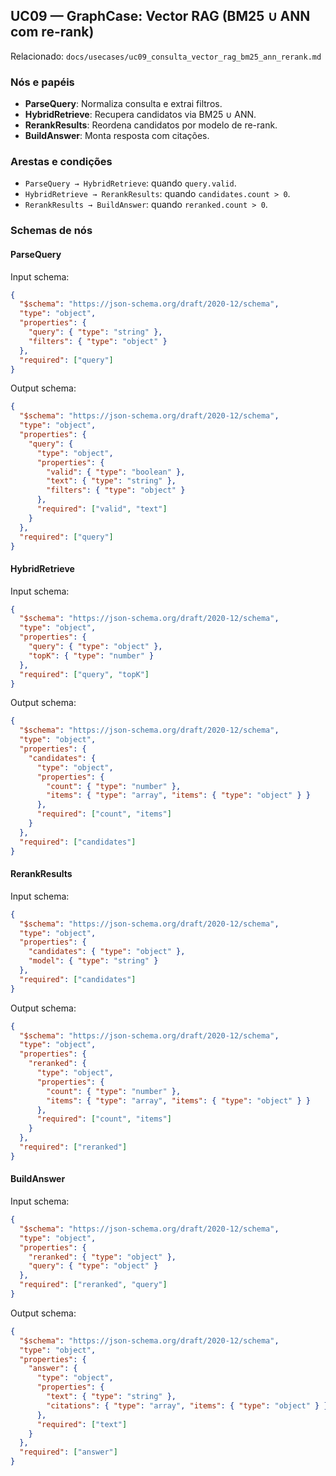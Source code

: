 ## UC09 — GraphCase: Vector RAG (BM25 ∪ ANN com re-rank)

Relacionado: `docs/usecases/uc09_consulta_vector_rag_bm25_ann_rerank.md`

### Nós e papéis
- **ParseQuery**: Normaliza consulta e extrai filtros.
- **HybridRetrieve**: Recupera candidatos via BM25 ∪ ANN.
- **RerankResults**: Reordena candidatos por modelo de re-rank.
- **BuildAnswer**: Monta resposta com citações.

### Arestas e condições
- `ParseQuery → HybridRetrieve`: quando `query.valid`.
- `HybridRetrieve → RerankResults`: quando `candidates.count > 0`.
- `RerankResults → BuildAnswer`: quando `reranked.count > 0`.

### Schemas de nós

#### ParseQuery
Input schema:
```json
{
  "$schema": "https://json-schema.org/draft/2020-12/schema",
  "type": "object",
  "properties": {
    "query": { "type": "string" },
    "filters": { "type": "object" }
  },
  "required": ["query"]
}
```
Output schema:
```json
{
  "$schema": "https://json-schema.org/draft/2020-12/schema",
  "type": "object",
  "properties": {
    "query": {
      "type": "object",
      "properties": {
        "valid": { "type": "boolean" },
        "text": { "type": "string" },
        "filters": { "type": "object" }
      },
      "required": ["valid", "text"]
    }
  },
  "required": ["query"]
}
```

#### HybridRetrieve
Input schema:
```json
{
  "$schema": "https://json-schema.org/draft/2020-12/schema",
  "type": "object",
  "properties": {
    "query": { "type": "object" },
    "topK": { "type": "number" }
  },
  "required": ["query", "topK"]
}
```
Output schema:
```json
{
  "$schema": "https://json-schema.org/draft/2020-12/schema",
  "type": "object",
  "properties": {
    "candidates": {
      "type": "object",
      "properties": {
        "count": { "type": "number" },
        "items": { "type": "array", "items": { "type": "object" } }
      },
      "required": ["count", "items"]
    }
  },
  "required": ["candidates"]
}
```

#### RerankResults
Input schema:
```json
{
  "$schema": "https://json-schema.org/draft/2020-12/schema",
  "type": "object",
  "properties": {
    "candidates": { "type": "object" },
    "model": { "type": "string" }
  },
  "required": ["candidates"]
}
```
Output schema:
```json
{
  "$schema": "https://json-schema.org/draft/2020-12/schema",
  "type": "object",
  "properties": {
    "reranked": {
      "type": "object",
      "properties": {
        "count": { "type": "number" },
        "items": { "type": "array", "items": { "type": "object" } }
      },
      "required": ["count", "items"]
    }
  },
  "required": ["reranked"]
}
```

#### BuildAnswer
Input schema:
```json
{
  "$schema": "https://json-schema.org/draft/2020-12/schema",
  "type": "object",
  "properties": {
    "reranked": { "type": "object" },
    "query": { "type": "object" }
  },
  "required": ["reranked", "query"]
}
```
Output schema:
```json
{
  "$schema": "https://json-schema.org/draft/2020-12/schema",
  "type": "object",
  "properties": {
    "answer": {
      "type": "object",
      "properties": {
        "text": { "type": "string" },
        "citations": { "type": "array", "items": { "type": "object" } }
      },
      "required": ["text"]
    }
  },
  "required": ["answer"]
}
```


